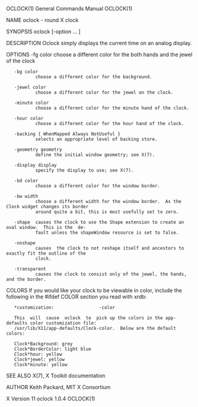 OCLOCK(1)                               General Commands Manual                              OCLOCK(1)

NAME
       oclock - round X clock

SYNOPSIS
       oclock [-option ... ]

DESCRIPTION
       Oclock simply displays the current time on an analog display.

OPTIONS
       -fg color
               choose a different color for the both hands and the jewel of the clock

       -bg color
               choose a different color for the background.

       -jewel color
               choose a different color for the jewel on the clock.

       -minute color
               choose a different color for the minute hand of the clock.

       -hour color
               choose a different color for the hour hand of the clock.

       -backing { WhenMapped Always NotUseful }
               selects an appropriate level of backing store.

       -geometry geometry
               define the initial window geometry; see X(7).

       -display display
               specify the display to use; see X(7).

       -bd color
               choose a different color for the window border.

       -bw width
               choose a different width for the window border.  As the Clock widget changes its border
               around quite a bit, this is most usefully set to zero.

       -shape  causes the clock to use the Shape extension to create an oval window.  This is the  de‐
               fault unless the shapeWindow resource is set to false.

       -noshape
               causes  the clock to not reshape itself and ancestors to exactly fit the outline of the
               clock.

       -transparent
               causes the clock to consist only of the jewel, the hands, and the border.

COLORS
       If you would like your clock to be viewable in color, include the following in the #ifdef COLOR
       section you read with xrdb:

       *customization:                 -color

       This  will  cause  oclock  to  pick up the colors in the app-defaults color customization file:
       /usr/lib/X11/app-defaults/Clock-color.  Below are the default colors:

       Clock*Background: grey
       Clock*BorderColor: light blue
       Clock*hour: yellow
       Clock*jewel: yellow
       Clock*minute: yellow

SEE ALSO
       X(7), X Toolkit documentation

AUTHOR
       Keith Packard, MIT X Consortium

X Version 11                                 oclock 1.0.4                                    OCLOCK(1)
